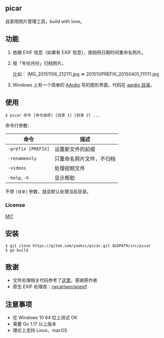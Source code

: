 picar
------------
自家用照片管理工具，build with love。

## 功能

1. 依据 EXIF 信息（如果有 EXIF 信息），按拍照日期时间重命名照片。
2. 按「年份月份」归档照片。

	比如：
	IMG_20151106_212111.jpg => 201511/PREFIX_20150401_111111.jpg

3. Windows 上有一个简单的 [AArdio][5] 写的图形界面，代码在 [aardio 目录][6]。

## 使用

```
$ picar 命令 [命令选项] [目录 1] [目录 2] ...
```

命令行参数:

命令 | 描述
--------------------|----------------------
`-prefix [PREFIX]`  | 设置新文件的前缀
`-renameonly`       | 只重命名照片文件，不归档
`-videos`			| 处理视频文件
`-help`, `-h`       | 显示帮助

不带 `[目录]` 参数，就会默认处理当前目录。

### License

[MIT](LICENSE)

## 安装

```
$ git clone https://gitee.com/yuekcc/picar.git $GOPATH/src/picar
$ go build
```

## 致谢

* 文件处理相关代码参考了[这里][1]，感谢原作者
* 原生 EXIF 处理库：[rwcarlsen/goexif][2]

## 注意事项

- 在 Windows 10 64 位上测试 OK
- 需要 Go 1.17 以上版本
- 理论上支持 Linux、macOS

[1]: http://www.codesnippet.cn/detail/160420132830.html
[2]: https://github.com/rwcarlsen/goexif
[3]: https://coding.net/u/yuekcc/p/picar/git/blob/master/LICENSE
[4]: http://tonybai.com/2015/07/31/understand-go15-vendor/
[5]: http://www.aardio.com/
[6]: ./aardio

